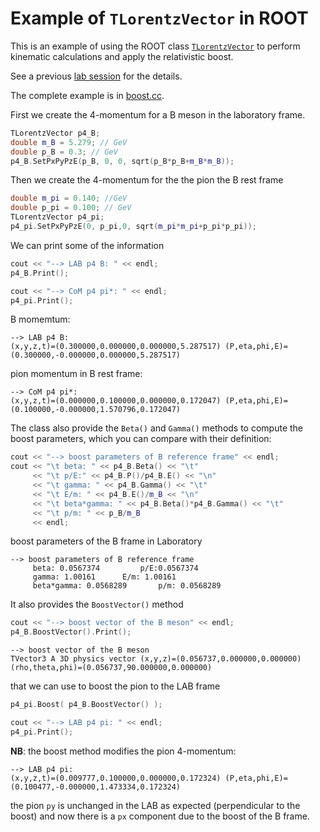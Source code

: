 # Example of `TLorentzVector` in ROOT

This is an example of using the ROOT class
[`TLorentzVector`](https://root.cern.ch/doc/master/classTLorentzVector.html) to
perform kinematic calculations and apply the relativistic boost.

See a previous [lab session](../lab/sessions.md) for the details.

The complete example is in [boost.cc](../examples/ROOT/boost.cc).

First we create the 4-momentum for a B meson in the laboratory frame.
```c++
TLorentzVector p4_B;
double m_B = 5.279; // GeV
double p_B = 0.3; // GeV
p4_B.SetPxPyPzE(p_B, 0, 0, sqrt(p_B*p_B+m_B*m_B));
```
Then we create the 4-momentum for the the pion the B rest frame
```c++
double m_pi = 0.140; //GeV
double p_pi = 0.100; // GeV
TLorentzVector p4_pi;
p4_pi.SetPxPyPzE(0, p_pi,0, sqrt(m_pi*m_pi+p_pi*p_pi));
```
We can print some of the information
```c++
cout << "--> LAB p4 B: " << endl;
p4_B.Print();

cout << "--> CoM p4 pi*: " << endl;
p4_pi.Print();
```

B momemtum:
```
--> LAB p4 B:
(x,y,z,t)=(0.300000,0.000000,0.000000,5.287517) (P,eta,phi,E)=(0.300000,-0.000000,0.000000,5.287517)
```
pion momentum in B rest frame:
```
--> CoM p4 pi*:
(x,y,z,t)=(0.000000,0.100000,0.000000,0.172047) (P,eta,phi,E)=(0.100000,-0.000000,1.570796,0.172047)

```
The class also provide the `Beta()` and `Gamma()` methods to compute the boost parameters, which you can compare with their  definition:
```c++
cout << "--> boost parameters of B reference frame" << endl;
cout << "\t beta: " << p4_B.Beta() << "\t"
     << "\t p/E:" << p4_B.P()/p4_B.E() << "\n"
     << "\t gamma: " << p4_B.Gamma() << "\t"
     << "\t E/m: " << p4_B.E()/m_B << "\n"
     << "\t beta*gamma: " << p4_B.Beta()*p4_B.Gamma() << "\t"
     << "\t p/m: " << p_B/m_B
     << endl;
```

boost parameters of the B frame in Laboratory
```
--> boost parameters of B reference frame
	 beta: 0.0567374		 p/E:0.0567374
	 gamma: 1.00161		 E/m: 1.00161
	 beta*gamma: 0.0568289		 p/m: 0.0568289
```
It also provides the `BoostVector()` method
```c++
cout << "--> boost vector of the B meson" << endl;
p4_B.BoostVector().Print();
```
```
--> boost vector of the B meson
TVector3 A 3D physics vector (x,y,z)=(0.056737,0.000000,0.000000) (rho,theta,phi)=(0.056737,90.000000,0.000000)
```
that we can use to  boost the pion to the LAB frame
```c++
p4_pi.Boost( p4_B.BoostVector() );

cout << "--> LAB p4 pi: " << endl;
p4_pi.Print();
```
**NB**: the boost method modifies the pion 4-momentum:
```
--> LAB p4 pi:
(x,y,z,t)=(0.009777,0.100000,0.000000,0.172324) (P,eta,phi,E)=(0.100477,-0.000000,1.473334,0.172324)
```
the pion `py` is unchanged in the LAB as expected (perpendicular to the boost) and now there is a `px` component due to the boost of the B frame.
